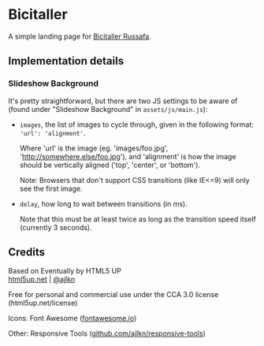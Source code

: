 # Bicitaller

A simple landing page for [Bicitaller Russafa](https://goo.gl/maps/v7FBZY72ehwpPFPk6).

## Implementation details

### Slideshow Background

It's pretty straightforward, but there are two JS settings to be aware of (found under "Slideshow Background" in `assets/js/main.js`):

- `images`, the list of images to cycle through, given in the following format: `'url': 'alignment'`.
  
  Where 'url' is the image (eg. 'images/foo.jpg', 'http://somewhere.else/foo.jpg'), and 'alignment' is how the image should be vertically aligned ('top', 'center', or 'bottom').
  
  Note: Browsers that don't support CSS transitions (like IE<=9) will only see the first image.
- `delay`, how long to wait between transitions (in ms).
  
  	Note that this must be at least twice as long as the transition speed itself (currently 3 seconds).

## Credits

Based on Eventually by HTML5 UP  
[html5up.net](https://html5up.net) | [@ajlkn](https://twitter.com/ajlkn)

Free for personal and commercial use under the CCA 3.0 license (html5up.net/license)

Icons: Font Awesome ([fontawesome.io](https://fontawesome.io))

Other: Responsive Tools ([github.com/ajlkn/responsive-tools](https://github.com/ajlkn/responsive-tools))
